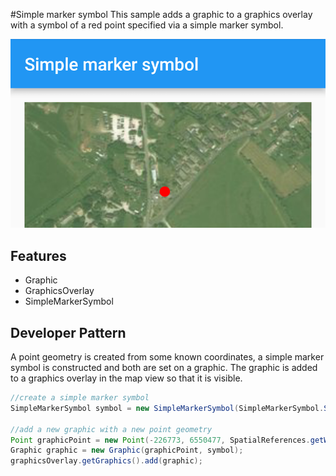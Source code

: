#Simple marker symbol
This sample adds a graphic to a graphics overlay with a symbol of a red point specified via a simple marker symbol.

![Simple Marker Symbol app screenshot](simple-marker-symbol.png)

## Features
- Graphic
- GraphicsOverlay
- SimpleMarkerSymbol

## Developer Pattern
A point geometry is created from some known coordinates, a simple marker symbol is constructed and both are set on a graphic. The graphic is added to a graphics overlay in the map view so that it is visible.

```java
//create a simple marker symbol
SimpleMarkerSymbol symbol = new SimpleMarkerSymbol(SimpleMarkerSymbol.Style.CIRCLE, Color.RED, 12); //size 12, style of circle

//add a new graphic with a new point geometry
Point graphicPoint = new Point(-226773, 6550477, SpatialReferences.getWebMercator());
Graphic graphic = new Graphic(graphicPoint, symbol);
graphicsOverlay.getGraphics().add(graphic);
```

